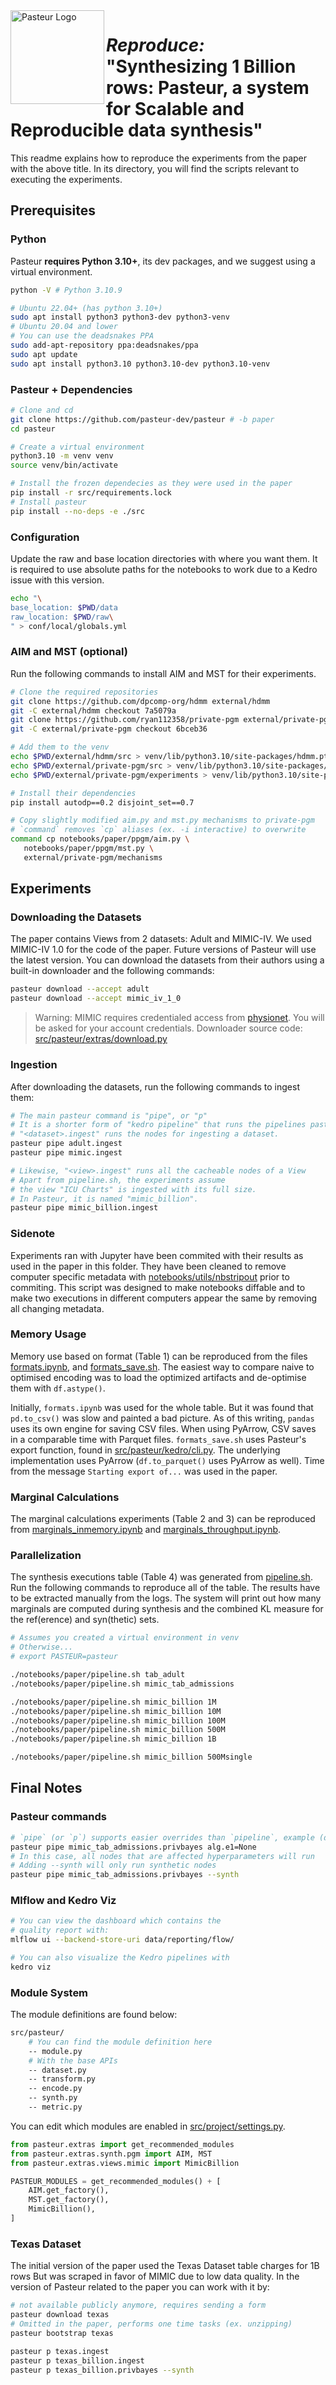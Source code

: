 <picture>
    <source media="(prefers-color-scheme: dark)" srcset="../../res/logo/logo_dark.svg">
    <source media="(prefers-color-scheme: light)" srcset="../../res/logo/logo_light.svg">
    <img alt="Pasteur Logo" src="../../res/logo/logo_light.svg" height="150px" align="left">
</picture>
<h1>
    <i>Reproduce:</i>
    "Synthesizing 1 Billion rows: Pasteur, a system for Scalable and Reproducible data synthesis"
</h1>

This readme explains how to reproduce the experiments from the paper with the
above title.
In its directory, you will find the scripts relevant to executing the experiments.

## Prerequisites

### Python
Pasteur **requires Python 3.10+**, its dev packages, and we suggest using a virtual
environment.
```bash
python -V # Python 3.10.9

# Ubuntu 22.04+ (has python 3.10+)
sudo apt install python3 python3-dev python3-venv
# Ubuntu 20.04 and lower
# You can use the deadsnakes PPA
sudo add-apt-repository ppa:deadsnakes/ppa
sudo apt update
sudo apt install python3.10 python3.10-dev python3.10-venv
```

### Pasteur + Dependencies
```bash
# Clone and cd
git clone https://github.com/pasteur-dev/pasteur # -b paper
cd pasteur

# Create a virtual environment
python3.10 -m venv venv
source venv/bin/activate

# Install the frozen dependecies as they were used in the paper
pip install -r src/requirements.lock 
# Install pasteur
pip install --no-deps -e ./src
```

### Configuration
Update the raw and base location directories with where you want them.
It is required to use absolute paths for the notebooks to work due to a Kedro issue
with this version.
```bash
echo "\
base_location: $PWD/data
raw_location: $PWD/raw\
" > conf/local/globals.yml
```

### AIM and MST (optional)
Run the following commands to install AIM and MST for their experiments.
```bash
# Clone the required repositories
git clone https://github.com/dpcomp-org/hdmm external/hdmm
git -C external/hdmm checkout 7a5079a
git clone https://github.com/ryan112358/private-pgm external/private-pgm
git -C external/private-pgm checkout 6bceb36

# Add them to the venv
echo $PWD/external/hdmm/src > venv/lib/python3.10/site-packages/hdmm.pth 
echo $PWD/external/private-pgm/src > venv/lib/python3.10/site-packages/pgm.pth
echo $PWD/external/private-pgm/experiments > venv/lib/python3.10/site-packages/pgm_exp.pth

# Install their dependencies
pip install autodp==0.2 disjoint_set==0.7

# Copy slightly modified aim.py and mst.py mechanisms to private-pgm
# `command` removes `cp` aliases (ex. -i interactive) to overwrite
command cp notebooks/paper/ppgm/aim.py \
   notebooks/paper/ppgm/mst.py \
   external/private-pgm/mechanisms
```

## Experiments

### Downloading the Datasets
The paper contains Views from 2 datasets: Adult and MIMIC-IV.
We used MIMIC-IV 1.0 for the code of the paper.
Future versions of Pasteur will use the latest version.
You can download the datasets from their authors using a built-in downloader and
the following commands:
```bash
pasteur download --accept adult
pasteur download --accept mimic_iv_1_0
```
> Warning: MIMIC requires credentialed access from [physionet](https://physionet.org/content/mimiciv/2.2/).
> You will be asked for your account credentials. 
> Downloader source code: [src/pasteur/extras/download.py](../../src/pasteur/extras/download.py)

### Ingestion
After downloading the datasets, run the following commands to ingest them:
```bash
# The main pasteur command is "pipe", or "p"
# It is a shorter form of "kedro pipeline" that runs the pipelines pasteur has generated
# "<dataset>.ingest" runs the nodes for ingesting a dataset.
pasteur pipe adult.ingest
pasteur pipe mimic.ingest

# Likewise, "<view>.ingest" runs all the cacheable nodes of a View
# Apart from pipeline.sh, the experiments assume
# the view "ICU Charts" is ingested with its full size.
# In Pasteur, it is named "mimic_billion".
pasteur pipe mimic_billion.ingest
```

### Sidenote
Experiments ran with Jupyter have been commited with their results as used
in the paper in this folder.
They have been cleaned to remove computer specific metadata with [notebooks/utils/nbstripout](../../notebooks/utils/nbstripout) prior to commiting.
This script was designed to make notebooks diffable and to make two executions in
different computers appear the same by removing all changing metadata.

### Memory Usage
Memory use based on format (Table 1) can be reproduced from the files 
[formats.ipynb](formats.ipynb), and [formats_save.sh](formats_save.sh).
The easiest way to compare naive to optimised encoding was to load the optimized
artifacts and de-optimise them with `df.astype()`.

Initially, `formats.ipynb` was used for the whole table.
But it was found that `pd.to_csv()` was slow and painted a bad picture.
As of this writing, `pandas` uses its own engine for saving CSV files.
When using PyArrow, CSV saves in a comparable time with Parquet files.
`formats_save.sh` uses Pasteur's export function, found in [src/pasteur/kedro/cli.py](../../src/pasteur/kedro/cli.py).
The underlying implementation uses PyArrow (`df.to_parquet()` uses PyArrow as well).
Time from the message `Starting export of...` was used in the paper.

### Marginal Calculations
The marginal calculations experiments (Table 2 and 3) can be reproduced from
[marginals_inmemory.ipynb](marginals_inmemory.ipynb) and [marginals_throughput.ipynb](marginals_throughput.ipynb).

### Parallelization
The synthesis executions table (Table 4) was generated from [pipeline.sh](pipeline.sh).
Run the following commands to reproduce all of the table.
The results have to be extracted manually from the logs.
The system will print out how many marginals are computed during synthesis
and the combined KL measure for the ref(erence) and syn(thetic) sets.

```bash
# Assumes you created a virtual environment in venv
# Otherwise...
# export PASTEUR=pasteur

./notebooks/paper/pipeline.sh tab_adult
./notebooks/paper/pipeline.sh mimic_tab_admissions

./notebooks/paper/pipeline.sh mimic_billion 1M
./notebooks/paper/pipeline.sh mimic_billion 10M
./notebooks/paper/pipeline.sh mimic_billion 100M
./notebooks/paper/pipeline.sh mimic_billion 500M
./notebooks/paper/pipeline.sh mimic_billion 1B

./notebooks/paper/pipeline.sh mimic_billion 500Msingle
```


## Final Notes
### Pasteur commands
```bash
# `pipe` (or `p`) supports easier overrides than `pipeline`, example (don't use DP for baking):
pasteur pipe mimic_tab_admissions.privbayes alg.e1=None
# In this case, all nodes that are affected hyperparameters will run
# Adding --synth will only run synthetic nodes
pasteur pipe mimic_tab_admissions.privbayes --synth
```

### Mlflow and Kedro Viz
```bash
# You can view the dashboard which contains the
# quality report with:
mlflow ui --backend-store-uri data/reporting/flow/ 

# You can also visualize the Kedro pipelines with
kedro viz
```

### Module System
The module definitions are found below:
``` bash
src/pasteur/
    # You can find the module definition here
    -- module.py
    # With the base APIs
    -- dataset.py
    -- transform.py
    -- encode.py
    -- synth.py
    -- metric.py
```
You can edit which modules are enabled in [src/project/settings.py](../../src/project/settings.py).
```python
from pasteur.extras import get_recommended_modules
from pasteur.extras.synth.pgm import AIM, MST
from pasteur.extras.views.mimic import MimicBillion

PASTEUR_MODULES = get_recommended_modules() + [
    AIM.get_factory(),
    MST.get_factory(),
    MimicBillion(),
]
```

### Texas Dataset
The initial version of the paper used the Texas Dataset table charges for 1B rows
But was scraped in favor of MIMIC due to low data quality.
In the version of Pasteur related to the paper you can work with it by:
```bash
# not available publicly anymore, requires sending a form
pasteur download texas 
# Omitted in the paper, performs one time tasks (ex. unzipping)
pasteur bootstrap texas

pasteur p texas.ingest
pasteur p texas_billion.ingest
pasteur p texas_billion.privbayes --synth
```